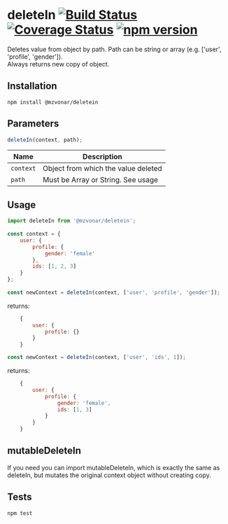 deleteIn [![Build Status](https://travis-ci.org/mzvonar/deleteIn.svg?branch=master)](https://travis-ci.org/mzvonar/deleteIn) [![Coverage Status](https://coveralls.io/repos/github/mzvonar/deleteIn/badge.svg?branch=master)](https://coveralls.io/github/mzvonar/deleteIn?branch=master) [![npm version](https://badge.fury.io/js/%40mzvonar%2Fdeletein.svg)](https://badge.fury.io/js/%40mzvonar%2Fdeletein)
=========

Deletes value from object by path. Path can be string or array (e.g. ['user', 'profile', 'gender']).  
Always returns new copy of object.

## Installation

  `npm install @mzvonar/deletein`

## Parameters
```javascript
deleteIn(context, path);
```

| Name | Description |
| - | - |
| ```context``` | Object from which the value deleted |
| ```path``` | Must be Array or String. See usage |

## Usage

```javascript
import deleteIn from '@mzvonar/deletein';
  
const context = {
    user: {
        profile: {
            gender: 'female'
        },
        ids: [1, 2, 3]
    }
};
  
const newContext = deleteIn(context, ['user', 'profile', 'gender']);
 ```
 
  returns:
```javascript  
    {
        user: {
            profile: {}
        }
    }
``` 

```javascript  
const newContext = deleteIn(context, ['user', 'ids', 1]);
 ```
 
  returns:
```javascript  
    {
        user: {
            profile: {
                gender: 'female',
                ids: [1, 3]
            }
        }
    }
``` 

## mutableDeleteIn
If you need you can import mutableDeleteIn, which is exactly the same as deleteIn, but mutates the original context object without creating copy.


## Tests

  `npm test`